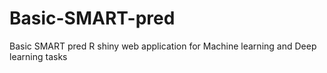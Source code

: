# Basic-SMART-pred
Basic SMART pred R shiny web application for Machine learning and Deep learning tasks

